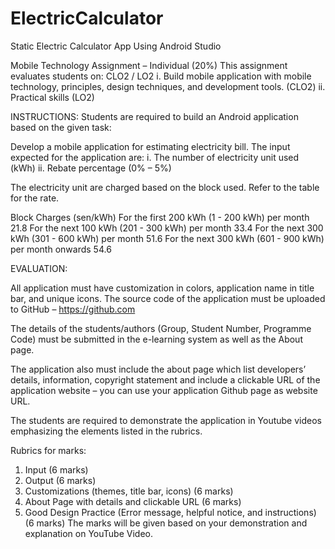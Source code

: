 # ElectricCalculator
Static Electric Calculator App Using Android Studio

Mobile Technology Assignment – Individual (20%) 
This assignment evaluates students on:
CLO2 / LO2
i.	Build mobile application with mobile technology, principles, design techniques, and development tools. (CLO2)
ii.	Practical skills (LO2)

INSTRUCTIONS:
Students are required to build an Android application based on the given task:

Develop a mobile application for estimating electricity bill.
The input expected for the application are:
i.	The number of electricity unit used (kWh)
ii.	Rebate percentage (0% – 5%)

The electricity unit are charged based on the block used.  Refer to the table for the rate.

Block	Charges (sen/kWh)
For the first 200 kWh (1 - 200 kWh) per month	21.8
For the next 100 kWh (201 - 300 kWh) per month	33.4
For the next 300 kWh (301 - 600 kWh) per month	51.6
For the next 300 kWh (601 - 900 kWh) per month onwards	54.6

EVALUATION:

All application must have customization in colors, application name in title bar, and unique icons.  The source code of the application must be uploaded to GitHub – https://github.com 

The details of the students/authors (Group, Student Number, Programme Code) must be submitted in the e-learning system as well as the About page.

The application also must include the about page which list developers’ details, information, copyright statement and include a clickable URL of the application website – you can use your application Github page as website URL.

The students are required to demonstrate the application in Youtube videos emphasizing the elements listed in the rubrics.

Rubrics for marks:
1.	Input (6 marks)
2.	Output (6 marks)
3.	Customizations (themes, title bar, icons) (6 marks)
4.	About Page with details and clickable URL (6 marks)
5.	Good Design Practice (Error message, helpful notice, and instructions) (6 marks)
The marks will be given based on your demonstration and explanation on YouTube Video.
